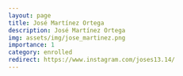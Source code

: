 ```yaml
---
layout: page
title: José Martínez Ortega
description: José Martínez Ortega
img: assets/img/jose_martinez.png
importance: 1
category: enrolled
redirect: https://www.instagram.com/joses13.14/
---
```

